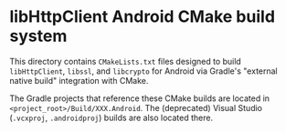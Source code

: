 # libHttpClient Android CMake build system

This directory contains `CMakeLists.txt` files designed to build `libHttpClient`,
`libssl`, and `libcrypto` for Android via Gradle's "external native build"
integration with CMake.

The Gradle projects that reference these CMake builds are located in
`<project_root>/Build/XXX.Android`. The (deprecated) Visual Studio
(`.vcxproj`, `.androidproj`) builds are also located there.
